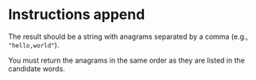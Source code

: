 # Instructions append

The result should be a string with anagrams separated by a comma (e.g., `"hello,world"`).

You must return the anagrams in the same order as they are listed in the candidate words.
